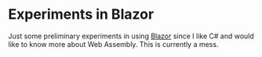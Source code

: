 # Experiments in Blazor

Just some preliminary experiments in using [Blazor](https://learn-blazor.com) since I like C# and would like to know more about Web Assembly. This is currently a mess.